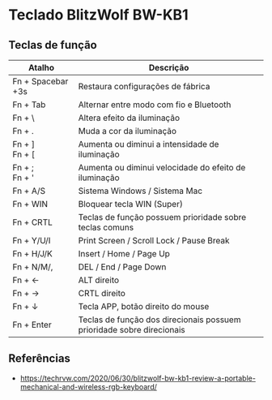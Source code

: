 # Teclado BlitzWolf BW-KB1

## Teclas de função

| Atalho             | Descrição                                                             |
| ------------------ | --------------------------------------------------------------------- |
| Fn + Spacebar +3s  | Restaura configurações de fábrica                                     |
| Fn + Tab           | Alternar entre modo com fio e Bluetooth                               |
| Fn + \             | Altera efeito da iluminação                                           |
| Fn + .             | Muda a cor da iluminação                                              |
| Fn + ] <br> Fn + [ | Aumenta ou diminui a intensidade de iluminação                        |
| Fn + ; <br> Fn + ' | Aumenta ou diminui velocidade do efeito de iluminação                 |
| Fn + A/S           | Sistema Windows / Sistema Mac                                         |
| Fn + WIN           | Bloquear tecla WIN (Super)                                            |
| Fn + CRTL          | Teclas de função possuem prioridade sobre teclas comuns               |
| Fn + Y/U/I         | Print Screen / Scroll Lock / Pause Break                              |
| Fn + H/J/K         | Insert / Home / Page Up                                               |
| Fn + N/M/,         | DEL / End / Page Down                                                 |
| Fn + ←             | ALT direito                                                           |
| Fn + →             | CRTL direito                                                          |
| Fn + ↓             | Tecla APP, botão direito do mouse                                     |
| Fn + Enter         | Teclas de função dos direcionais possuem prioridade sobre direcionais |

## Referências

- <https://techrvw.com/2020/06/30/blitzwolf-bw-kb1-review-a-portable-mechanical-and-wireless-rgb-keyboard/>
